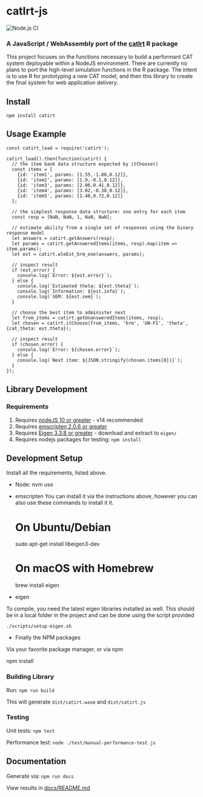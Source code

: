 # catIrt-js

![Node.js CI](https://github.com/uomccammon/catIrt-js/workflows/Node.js%20CI/badge.svg)

### A JavaScript / WebAssembly port of the [catIrt](https://github.com/swnydick/catIrt) R package

This project focuses on the functions necessary to build a performant CAT system deployable within a NodeJS environment. There are currently no plans to port the high-level simulation functions in the R package. The intent is to use R for prototyping a new CAT model, and then this library to create the final system for web application delivery.

## Install
```
npm install catirt
```

## Usage Example
```
const catirt_load = require('catirt');

catirt_load().then(function(catirt) {
  // the item bank data structure expected by itChoose()
  const items = [
    {id: 'item1', params: [1.55,-1.88,0.12]},
    {id: 'item2', params: [1.9,-0.1,0.12]},
    {id: 'item3', params: [2.06,0.41,0.12]},
    {id: 'item4', params: [3.02,-0.38,0.12]},
    {id: 'item5', params: [1.48,0.72,0.12]}
  ];

  // the simplest response data structure: one entry for each item
  const resp = [NaN, NaN, 1, NaN, NaN];

  // estimate ability from a single set of responses using the binary response model
  let answers = catirt.getAnswers(resp);
  let params = catirt.getAnsweredItems(items, resp).map(item => item.params);
  let est = catirt.wleEst_brm_one(answers, params);

  // inspect result
  if (est.error) {
    console.log(`Error: ${est.error}`);
  } else {
    console.log(`Estimated theta: ${est.theta}`);
    console.log(`Information: ${est.info}`);
    console.log(`SEM: ${est.sem}`);
  }

  // choose the best item to administer next
  let from_items = catirt.getUnansweredItems(items, resp);
  let chosen = catirt.itChoose(from_items, 'brm', 'UW-FI', 'theta', {cat_theta: est.theta});

  // inspect result
  if (chosen.error) {
    console.log(`Error: ${chosen.error}`);
  } else {
    console.log(`Next item: ${JSON.stringify(chosen.items[0])}`);
  }
});
```

## Library Development

### Requirements
1. Requires [nodeJS 10 or greater](https://nodejs.org/) - v14 recommended
2. Requires [emscripten 2.0.6 or greater](https://emscripten.org/docs/getting_started/downloads.html)
3. Requires [Eigen 3.3.8 or greater](https://gitlab.com/libeigen/eigen/-/releases) - download and extract to `eigen/`
4. Requires nodejs packages for testing: `npm install`

## Development Setup

Install all the requirements, listed above. 

* Node: 
    nvm use
    
* emscripten 
You can install it via the instructions above, however you can also use these commands to install it it.

    # On Ubuntu/Debian
    sudo apt-get install libeigen3-dev

    # On macOS with Homebrew
    brew install eigen

* eigen

To compile, you need the latest eigen libraries installed as well. This should be in a local folder in the project and can be done using the script provided

    ./scripts/setup-eigen.sh

* Finally the NPM packages

Via your favorite package manager, or via npm

   npm install
   

### Building Library
Run: `npm run build`

This will generate `dist/catirt.wasm` and `dist/catirt.js`

### Testing
Unit tests: `npm test`

Performance test: `node ./test/manual-performance-test.js`

## Documentation
Generate via: `npm run docs`

View results in [docs/README.md](./docs/README.md)
